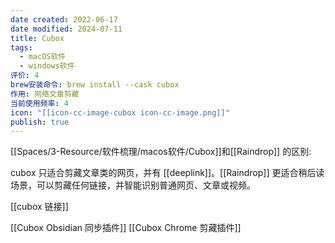 ```yaml
---
date created: 2022-06-17
date modified: 2024-07-11
title: Cubox
tags:
  - macOS软件
  - windows软件
评价: 4
brew安装命令: brew install --cask cubox
作用: 网络文章剪藏
当前使用频率: 4
icon: "[[icon-cc-image-cubox icon-cc-image.png]]"
publish: true
---
```


[[Spaces/3-Resource/软件梳理/macos软件/Cubox]]和[[Raindrop]] 的区别:

cubox 只适合剪藏文章类的网页，并有 [[deeplink]]。[[Raindrop]] 更适合稍后读场景，可以剪藏任何链接，并智能识别普通网页、文章或视频。

[[cubox 链接]]

[[Cubox Obsidian 同步插件]]
[[Cubox Chrome 剪藏插件]]